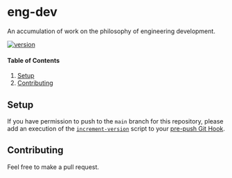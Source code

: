 # eng-dev

An accumulation of work on the philosophy of engineering development.

[![version](https://img.shields.io/badge/version-v1.0.2-blue)](https://github.com/mjburtenshaw/eng-dev)

#### Table of Contents

1. [Setup](#setup)
2. [Contributing](#contributing)

## Setup

If you have permission to push to the `main` branch for this repository, please add an execution of the [`increment-version`](./scripts/increment-version/README.md) script to your [pre-push Git Hook](https://git-scm.com/docs/githooks#_pre_push).

## Contributing

Feel free to make a pull request.
